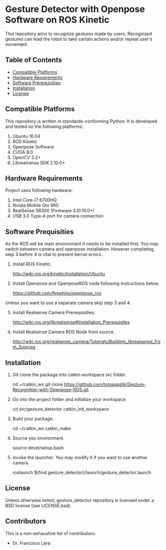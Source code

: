 # Gesture Detector with Openpose Software on ROS Kinetic

This repository aims to recognize gestures made by users. Recognized gestures can lead the robot to take certain actions and/or repeat user's movement.

## Table of Contents
* [Compatible Platforms](#compatible-platforms)
* [Hardware Requirements](#hardware-requirements)
* [Software Prerequisities](#software-prerequisities)
* [Installation](#installation)
* [License](#license)


## Compatible Platforms

This repository is written in standards-conforming Python. It is developed and tested on the following platforms:

1. Ubuntu 16.04
2. ROS Kinetic
3. Openpose Software
4. CUDA 8.0
5. OpenCV 3.2+
6. Librealsense SDK 2.10.0+


## Hardware Requirements
Project uses following hardware:

1. Intel Core-i7 6700HQ
2. Nvidia Mobile Gtx 960
3. RealSense SR300 (Firmware 3.10.10.0+)
4. USB 3.0 Type-A port for camera connection


## Software Prequisities

As the ROS will be main environment it needs to be installed first. You may switch between camera and openpose installation. However completing step 3 before 4 is vital to prevent kernel errors.

1. Install ROS Kinetic. 
    
    http://wiki.ros.org/kinetic/Installation/Ubuntu

2. Install Openpose and OpenposeROS node following instructions below.

    https://github.com/firephinx/openpose_ros

Unless you want to use a separate camera skip step 3 and 4.

3. Install Realsense Camera Prerequisities.

    http://wiki.ros.org/librealsense#Installation_Prerequisites

4. Install Realsense Camera ROS Node from source.

    http://wiki.ros.org/realsense_camera/Tutorials/Building_librealsense_from_Sources

## Installation

1. Git clone the package into catkin workspace src folder.

    cd ~/catkin_ws
    git clone https://github.com/tolgasaglik/Gesture-Recognition-with-Openpose-ROS.git

2. Go into the project folder and initialize your workspace.

    cd src/gesture_detector
    catkin_init_workspace

3. Build your package.

    cd ~/catkin_ws
    catkin_make

4. Source you environment.

    source devel/setup.bash

5. Invoke the launcher. You may modify it if you want to use another camera.

    roslaunch $(find gesture_detector)/launch/gesture_detector.launch

## License

Unless otherwise noted, gesture_detector repository is licensed under a BSD license (see LICENSE.bsd).

## Contributors

This is a non-exhaustive list of contributors:

* Dr. Francisco Lera
